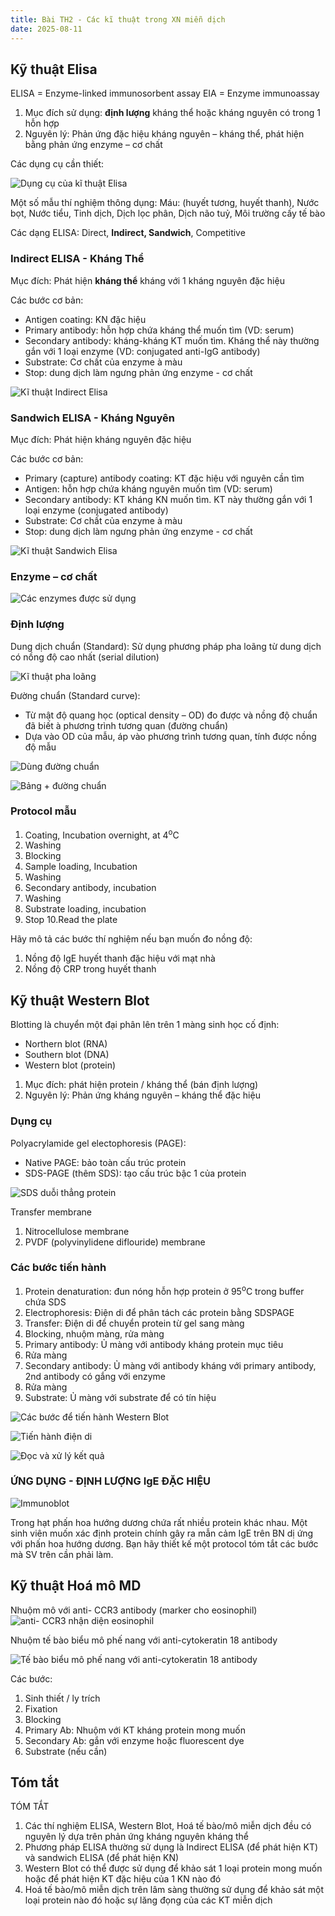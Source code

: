 ```yaml
---
title: Bài TH2 - Các kĩ thuật trong XN miễn dịch
date: 2025-08-11
---
```

## Kỹ thuật Elisa

ELISA = Enzyme-linked immunosorbent assay
EIA = Enzyme immunoassay

1. Mục đích sử dụng: **định lượng** kháng thể hoặc kháng nguyên có trong 1 hỗn hợp
2. Nguyên lý: Phản ứng đặc hiệu kháng nguyên – kháng thể, phát hiện bằng phản ứng enzyme – cơ chất

Các dụng cụ cần thiết:

![Dụng cụ của kĩ thuật Elisa](/y2/mddc/th-2-dcu-elisa.png)

Một số mẫu thí nghiệm thông dụng: Máu: (huyết tương, huyết thanh), Nước bọt, Nước tiểu, Tinh dịch, Dịch lọc phân, Dịch não tuỷ, Môi trường cấy tế bào

Các dạng ELISA: Direct, **Indirect, Sandwich**, Competitive

### Indirect ELISA - Kháng Thể

Mục đích: Phát hiện **kháng thể** kháng với 1 kháng nguyên đặc hiệu

Các bước cơ bản:

- Antigen coating: KN đặc hiệu
- Primary antibody: hỗn hợp chứa kháng thể muốn tìm (VD: serum)
- Secondary antibody: kháng-kháng KT muốn tìm. Kháng thể này
thường gắn với 1 loại enzyme (VD: conjugated anti-IgG antibody)
- Substrate: Cơ chất của enzyme à màu
- Stop: dung dịch làm ngưng phản ứng enzyme - cơ chất

![Kĩ thuật Indirect Elisa](/y2/mddc/th-2-indirect-elisa.png)

### Sandwich ELISA - Kháng Nguyên

Mục đích: Phát hiện kháng nguyên đặc hiệu

Các bước cơ bản:

- Primary (capture) antibody coating: KT đặc hiệu với nguyên cần tìm
- Antigen: hỗn hợp chứa kháng nguyên muốn tìm (VD: serum)
- Secondary antibody: KT kháng KN muốn tìm. KT này thường
gắn với 1 loại enzyme (conjugated antibody)
- Substrate: Cơ chất của enzyme à màu
- Stop: dung dịch làm ngưng phản ứng enzyme - cơ chất

![Kĩ thuật Sandwich Elisa](/y2/mddc/th-2-sandwich-elisa.png)

### Enzyme – cơ chất

![Các enzymes được sử dụng](/y2/mddc/th-2-enz-elisa.png)

### Định lượng

Dung dịch chuẩn (Standard): Sử dụng phương pháp pha loãng từ dung dịch có nồng độ cao nhất (serial dilution)

![Kĩ thuật pha loãng](/y2/mddc/th-2-pha-loang-elisa.png)

Đường chuẩn (Standard curve):

- Từ mật độ quang học (optical density – OD) đo được và nồng độ chuẩn đã biết à phương trình tương quan  (đường chuẩn)
- Dựa vào OD của mẫu,  áp vào phương trình tương quan, tính được nồng độ mẫu

![Dùng đường chuẩn](/y2/mddc/th-2-duong-chuan-elisa.png)

![Bảng + đường chuẩn](/y2/mddc/th-2-bang-duong-chuan-elisa.png)

### Protocol mẫu

1. Coating, Incubation overnight, at 4<sup>o</sup>C
2. Washing
3. Blocking
4. Sample loading, Incubation
5. Washing
6. Secondary antibody, incubation
7. Washing
8. Substrate loading, incubation
9. Stop
10.Read the plate

Hãy mô tả các bước thí nghiệm nếu bạn muốn đo nồng độ:

1. Nồng độ IgE huyết thanh đặc hiệu với mạt nhà
2. Nồng độ CRP trong huyết thanh

## Kỹ thuật Western Blot

Blotting là chuyển một đại phân lên trên 1 màng sinh học cố định:

- Northern blot (RNA)
- Southern blot (DNA)
- Western blot (protein)

1. Mục đích: phát hiện protein / kháng thể (bán định lượng)
2. Nguyên lý: Phản ứng kháng nguyên – kháng thể đặc hiệu

### Dụng cụ

Polyacrylamide gel electophoresis (PAGE):

- Native PAGE: bảo toàn cấu trúc protein
- SDS-PAGE (thêm SDS): tạo cấu trúc bậc 1 của protein

![SDS duỗi thẳng protein](/y2/mddc/th-2-sds.png)

Transfer membrane

1. Nitrocellulose membrane
2. PVDF (polyvinylidene diflouride) membrane

### Các bước tiến hành

1. Protein denaturation: đun nóng hỗn hợp protein ở 95<sup>o</sup>C trong
buffer chứa SDS
2. Electrophoresis: Điện di để phân tách các protein bằng SDSPAGE
3. Transfer: Điện di để chuyển protein từ gel sang màng
4. Blocking, nhuộm màng, rửa màng
5. Primary antibody: Ủ màng với antibody kháng protein mục tiêu
6. Rửa màng
7. Secondary antibody: Ủ màng với antibody kháng với primary
antibody, 2nd antibody có gắng với enzyme
8. Rửa màng
9. Substrate: Ủ màng với substrate để có tín hiệu

![Các bước để tiến hành Western Blot](/y2/mddc/th-2-buoc-w-blot.png)

![Tiến hành điện di](/y2/mddc/th-2-buoc-diendi.png)

![Đọc và xử lý kết quả](/y2/mddc/th-2-buoc-ketqua.png)

### ỨNG DỤNG - ĐỊNH LƯỢNG IgE ĐẶC HIỆU

![Immunoblot](/y2/mddc/th-2-immunoblot.png)

Trong hạt phấn hoa hướng dương chứa rất nhiều protein khác nhau. Một sinh viên muốn xác định protein chính gây ra mẫn cảm IgE trên BN dị ứng với phấn hoa hướng dương.
Bạn hãy thiết kế một protocol tóm tắt các bước mà SV trên cần phải làm.

## Kỹ thuật Hoá mô MD

Nhuộm mô với anti- CCR3 antibody (marker cho eosinophil)
![anti- CCR3 nhận diện eosinophil](/y2/mddc/th-2-ccr3.png)

Nhuộm tế bào biểu mô phế nang với anti-cytokeratin 18  antibody

![Tế bào biểu mô phế nang với anti-cytokeratin 18  antibody](/y2/mddc/th-2-anti-cytokeratin-18.png)

Các bước:

1. Sinh thiết / ly trích
2. Fixation
3. Blocking
4. Primary Ab: Nhuộm với KT kháng protein mong muốn
5. Secondary Ab: gắn với enzyme hoặc fluorescent dye
6. Substrate (nếu cần)

## Tóm tắt

TÓM TẮT

1. Các thí nghiệm ELISA, Western Blot, Hoá tế bào/mô miễn dịch đều có nguyên lý dựa trên phản ứng kháng nguyên kháng thể
2. Phương pháp ELISA thường sử dụng là Indirect ELISA (để phát hiện KT) và sandwich ELISA (để phát hiện KN)
3. Western Blot có thể được sử dụng để khảo sát 1 loại protein mong muốn hoặc để phát hiện KT đặc hiệu của 1 KN nào đó
4. Hoá tế bào/mô miễn dịch trên lâm sàng thường sử dụng để khảo sát một loại protein nào đó hoặc sự lăng đọng của các KT miễn dịch
